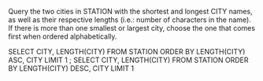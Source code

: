 Query the two cities in STATION with the shortest and longest CITY names, as well as their respective lengths (i.e.: number of characters in the name). If there is more than one smallest or largest city, choose the one that comes first when ordered alphabetically.

SELECT CITY, LENGTH(CITY) FROM STATION ORDER BY LENGTH(CITY) ASC, CITY LIMIT 1 ; SELECT CITY, LENGTH(CITY) FROM STATION ORDER BY LENGTH(CITY) DESC, CITY LIMIT 1
